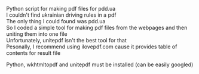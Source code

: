 Python script for making pdf files for pdd.ua  
I couldn't find ukrainian driving rules in a pdf  
The only thing I could found was pdd.ua  
So I coded a simple tool for making pdf files from the webpages and then uniting them into one file  
Unfortunately, unitepdf isn't the best tool for that  
Pesonally, I recommend using ilovepdf.com cause it provides table of contents for result file  
  
Python, wkhtmltopdf and unitepdf must be installed (can be easily googled)  
